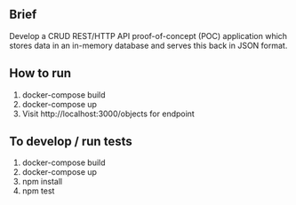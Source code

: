 ## Brief
Develop a CRUD REST/HTTP API proof-of-concept (POC) application which stores data in an in-memory database and serves this back in JSON format.

## How to run
1. docker-compose build
2. docker-compose up
4. Visit http://localhost:3000/objects for endpoint

## To develop / run tests
1. docker-compose build
2. docker-compose up
3. npm install
4. npm test

